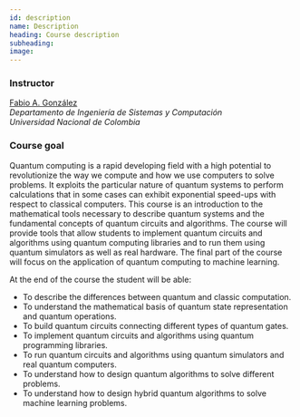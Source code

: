 ```yaml
---
id: description
name: Description
heading: Course description
subheading: 
image: 
---
```


### Instructor
[Fabio A. González](https://fagonzalezo.github.io)  
*Departamento de Ingeniería de Sistemas y Computación*  
*Universidad Nacional de Colombia*

### Course goal
Quantum computing is a rapid developing field with a high potential to revolutionize the way we compute and how we use computers to solve problems. It exploits the particular nature of quantum systems to perform calculations that in some cases can exhibit exponential speed-ups with respect to classical computers.  This course is an introduction to the mathematical tools necessary to describe quantum systems and the fundamental concepts of quantum circuits and algorithms. The course will provide tools that allow students to implement quantum circuits and algorithms using quantum computing libraries and to run them using quantum simulators as well as real hardware. The final part of the course will focus on the application of quantum computing to machine learning.

At the end of the course the student will be able:

- To describe the differences between quantum and classic computation.
- To understand the mathematical basis of quantum state representation and quantum operations. 
- To build quantum circuits connecting different types of quantum gates.
- To implement quantum circuits and algorithms using quantum programming libraries.
- To run quantum circuits and algorithms using quantum simulators and real quantum computers.
- To understand how to design quantum algorithms to solve different problems.
- To understand how to design hybrid quantum algorithms to solve machine learning problems.